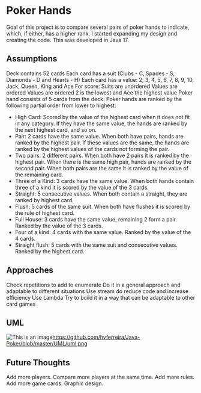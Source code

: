 # Poker Hands

Goal of this project is to compare several pairs of poker hands to indicate, which, if either, has a higher rank. I
started expanding my design and creating the code. This was developed in Java 17.

## Assumptions

Deck contains 52 cards
Each card has a suit (Clubs - C, Spades - S, Diamonds - D and Hearts - H)
Each card has a value: 2, 3, 4, 5, 6, 7, 8, 9, 10, Jack, Queen, King and Ace
For score:
Suits are unordered
Values are ordered
Values are ordered
2 is the lowest and Ace the highest value
Poker hand consists of 5 cards from the deck.
Poker hands are ranked by the following partial order from lower to highest:

- High Card: Scored by the value of the highest card when it does not fit in any category. If they have the same value,
  the hands are ranked by the next highest card, and so on.
- Pair: 2 cards have the same value. When both have pairs, hands are ranked by the highest pair. If these values are the
  same, the hands are ranked by the highest values of the cards not forming the pair.
- Two pairs: 2 different pairs. When both have 2 pairs it is ranked by the highest pair. When there is the same high
  pair, hands are ranked by the second pair. When both pairs are the same it is ranked by the value of the remaining
  card.
- Three of a Kind: 3 cards have the same value. When both hands contain three of a kind it is scored by the value of the
  3 cards.
- Straight: 5 consecutive values. When both contain a straight, they are ranked by highest card.
- Flush: 5 cards of the same suit. When both have flushes it is scored by the rule of highest card.
- Full House: 3 cards have the same value, remaining 2 form a pair. Ranked by the value of the 3 cards.
- Four of a kind: 4 cards with the same value. Ranked by the value of the 4 cards.
- Straight flush: 5 cards with the same suit and consecutive values. Ranked by the highest card.

## Approaches

Check repetitions to add to enumerate
Do it in a general approach and adaptable to different situations
Use stream do reduce code and increase efficiency
Use Lambda
Try to build it in a way that can be adaptable to other card games

## UML

![This is an image]()https://github.com/hvferreira/Java-Poker/blob/master/UML/uml.png

## Future Thoughts

Add more players.
Compare more players at the same time.
Add more rules.
Add more game cards.
Graphic design.

